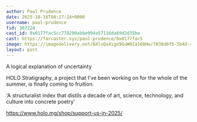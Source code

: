 ```yaml
---
author: Paul Prudence
date: 2025-10-16T08:27:24+0000
username: paul-prudence
fid: 307224
cast_id: 0x0177fac5cc778290abbe994a57116da69d2d35be
cast: https://farcaster.xyz/paul-prudence/0x0177fac5
image: https://imagedelivery.net/BXluQx4ige9GuW0Ia56BHw/7830d6f5-5b4d-45bb-b981-5ae63c1d8e00/original
layout: post
---
```

A logical explanation of uncertainty  
  
HOLO Stratigraphy, a project that I've been working on for the whole of the summer, is finally coming to fruition.  
  
'A structuralist index that distils a decade of art, science, technology, and culture into concrete poetry'  
  
https://www.holo.mg/shop/support-us-in-2025/  

<img src='https://imagedelivery.net/BXluQx4ige9GuW0Ia56BHw/7830d6f5-5b4d-45bb-b981-5ae63c1d8e00/original' alt='' referrerpolicy='no-referrer'/>